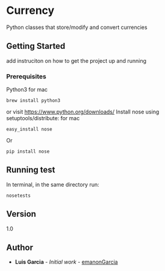 # Currency
Python classes that store/modify and convert currencies

## Getting Started
add instruciton on how to get the project up and running

### Prerequisites
Python3
for mac
```
brew install python3
```
or visit https://www.python.org/downloads/
Install nose using setuptools/distribute: for mac
```
easy_install nose
```
Or
```
pip install nose
```

## Running test
In terminal, in the same directory run:
```
nosetests
```
## Version
1.0

## Author
* **Luis Garcia** - *Initial work* - [emanonGarcia](https://github.com/emanonGarcia)
